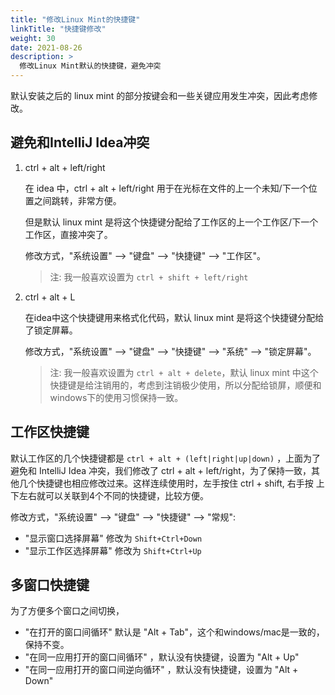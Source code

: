 ```yaml
---
title: "修改Linux Mint的快捷键"
linkTitle: "快捷键修改"
weight: 30
date: 2021-08-26
description: >
  修改Linux Mint默认的快捷键，避免冲突
---
```


默认安装之后的 linux mint 的部分按键会和一些关键应用发生冲突，因此考虑修改。

## 避免和IntelliJ Idea冲突

1. ctrl + alt + left/right

    在 idea 中，ctrl + alt + left/right 用于在光标在文件的上一个未知/下一个位置之间跳转，非常方便。

    但是默认 linux mint 是将这个快捷键分配给了工作区的上一个工作区/下一个工作区，直接冲突了。

    修改方式，"系统设置" --> "键盘" --> "快捷键" --> "工作区"。

    > 注: 我一般喜欢设置为 `ctrl + shift + left/right`

2. ctrl + alt + L

	在idea中这个快捷键用来格式化代码，默认 linux mint 是将这个快捷键分配给了锁定屏幕。

	修改方式，"系统设置" --> "键盘" --> "快捷键" --> "系统" --> "锁定屏幕"。

    > 注: 我一般喜欢设置为 `ctrl + alt + delete`，默认 linux mint 中这个快捷键是给注销用的，考虑到注销极少使用，所以分配给锁屏，顺便和windows下的使用习惯保持一致。

## 工作区快捷键

默认工作区的几个快捷键都是 `ctrl + alt + (left|right|up|down)` ，上面为了避免和 IntelliJ Idea 冲突，我们修改了 ctrl + alt + left/right，为了保持一致，其他几个快捷键也相应修改过来。这样连续使用时，左手按住 ctrl + shift, 右手按 上下左右就可以关联到4个不同的快捷键，比较方便。

修改方式，"系统设置" --> "键盘" --> "快捷键" --> "常规":

- "显示窗口选择屏幕" 修改为 `Shift+Ctrl+Down`
- "显示工作区选择屏幕" 修改为 `Shift+Ctrl+Up`

## 多窗口快捷键

为了方便多个窗口之间切换，

- "在打开的窗口间循环" 默认是 "Alt + Tab"，这个和windows/mac是一致的，保持不变。
- "在同一应用打开的窗口间循环" ，默认没有快捷键，设置为 "Alt + Up"
- "在同一应用打开的窗口间逆向循环" ，默认没有快捷键，设置为 "Alt + Down"